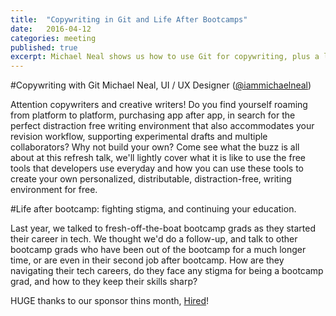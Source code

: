 ```yaml
---
title:  "Copywriting in Git and Life After Bootcamps"
date:   2016-04-12
categories: meeting
published: true
excerpt: Michael Neal shows us how to use Git for copywriting, plus a life after bootcamp panel
---
```

#Copywriting with Git
Michael Neal, UI / UX Designer ([@iammichaelneal](http://twitter.com/iammichaelneal))

Attention copywriters and creative writers! Do you find yourself roaming from platform to platform, purchasing app after app, in search for the perfect distraction free writing environment that also accommodates your revision workflow, supporting experimental drafts and multiple collaborators? Why not build your own? Come see what the buzz is all about at this refresh talk, we'll lightly cover what it is like to use the free tools that developers use everyday and how you can use these tools to create your own personalized, distributable, distraction-free, writing environment for free.

#Life after bootcamp: fighting stigma, and continuing your education.

Last year, we talked to fresh-off-the-boat bootcamp grads as they started their career in tech. We thought we'd do a follow-up, and talk to other bootcamp grads who have been out of the bootcamp for a much longer time, or are even in their second job after bootcamp. How are they navigating their tech careers, do they face any stigma for being a bootcamp grad, and how to they keep their skills sharp?

HUGE thanks to our sponsor thins month, [Hired](http://hired.com)!
